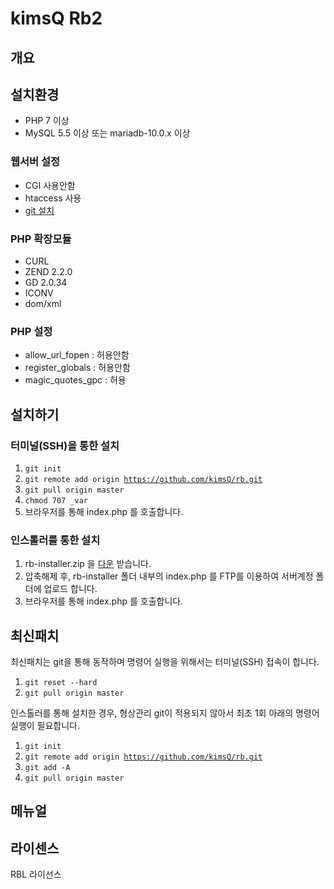 # kimsQ Rb2

## 개요

## 설치환경

- PHP 7 이상
- MySQL 5.5 이상 또는 mariadb-10.0.x 이상

### 웹서버 설정
- CGI 사용안함
- htaccess 사용
- [git 설치](https://git-scm.com/book/ko/v2/%EC%8B%9C%EC%9E%91%ED%95%98%EA%B8%B0-Git-%EC%84%A4%EC%B9%98)


### PHP 확장모듈
- CURL
- ZEND 2.2.0
- GD 2.0.34
- ICONV
- dom/xml

### PHP 설정
- allow_url_fopen : 허용안함
- register_globals : 허용안함
- magic_quotes_gpc : 허용


## 설치하기

### 터미널(SSH)을 통한 설치
1. <code>git init</code>
1. <code>git remote add origin https://github.com/kimsQ/rb.git</code>
1. <code>git pull origin master</code>
1. <code>chmod 707  _var</code>
1. 브라우저를 통해 index.php 를 호출합니다.

### 인스톨러를 통한 설치
1. rb-installer.zip 을 [다운](https://github.com/kimsQ/rb/archive/installer.zip) 받습니다.
1. 압축해제 후, rb-installer 폴더 내부의 index.php 를 FTP를 이용하여 서버계정 폴더에 업로드 합니다.
1. 브라우저를 통해 index.php 를 호출합니다.

## 최신패치

최신패치는 git을 통해 동작하며 명령어 실행을 위해서는 터미널(SSH) 접속이 합니다.

1. <code>git reset --hard</code>
1. <code>git pull origin master</code>

인스톨러를 통해 설치한 경우, 형상관리 git이 적용되지 않아서 최초 1회 아래의 명령어 실행이 필요합니다.
1. <code>git init</code>
1. <code>git remote add origin https://github.com/kimsQ/rb.git</code>
1. <code>git add -A</code>
1. <code>git pull origin master</code>

## 메뉴얼


## 라이센스
RBL 라이선스
